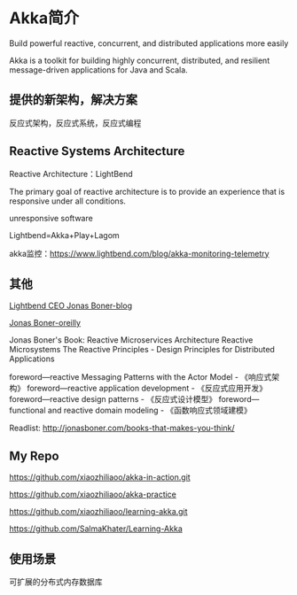 # Akka简介

Build powerful reactive, concurrent, and distributed applications more easily

Akka is a toolkit for building highly concurrent, distributed, and resilient message-driven applications 
for Java and Scala.

## 提供的新架构，解决方案

反应式架构，反应式系统，反应式编程

## Reactive Systems Architecture

Reactive Architecture：LightBend

The primary goal of reactive architecture is to provide an
experience that is responsive under all conditions. 

unresponsive software
 
Lightbend=Akka+Play+Lagom

akka监控：https://www.lightbend.com/blog/akka-monitoring-telemetry


## 其他

[Lightbend CEO Jonas Boner-blog](http://jonasboner.com/)

[Jonas Boner-oreilly](https://www.oreilly.com/people/jonas-boner/)

Jonas Boner's Book:
Reactive Microservices Architecture
Reactive Microsystems
The Reactive Principles - Design Principles for Distributed Applications


foreword—reactive Messaging Patterns with the Actor Model - 《响应式架构》
foreword—reactive application development - 《反应式应用开发》
foreword—reactive design patterns - 《反应式设计模型》
foreword—functional and reactive domain modeling - 《函数响应式领域建模》

Readlist:
http://jonasboner.com/books-that-makes-you-think/


## My Repo

https://github.com/xiaozhiliaoo/akka-in-action.git

https://github.com/xiaozhiliaoo/akka-practice

https://github.com/xiaozhiliaoo/learning-akka.git

https://github.com/SalmaKhater/Learning-Akka 

## 使用场景

可扩展的分布式内存数据库